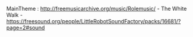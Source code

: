 MainTheme : http://freemusicarchive.org/music/Rolemusic/ - The White
Walk - https://freesound.org/people/LittleRobotSoundFactory/packs/16681/?page=2#sound

